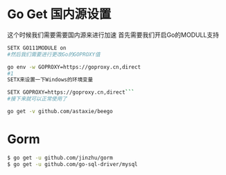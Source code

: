 # Go Get 国内源设置
这个时候我们需要需要国内源来进行加速
首先需要我们开启Go的MODULL支持

```bash
SETX GO111MODULE on
#然后我们需要进行更改Go的GOPROXY值

go env -w GOPROXY=https://goproxy.cn,direct
#1
SETX来设置一下Windows的环境变量

SETX GOPROXY=https://goproxy.cn,direct```
#接下来就可以正常使用了

go get -v github.com/astaxie/beego
```

# Gorm
```bash
$ go get -u github.com/jinzhu/gorm
$ go get -u github.com/go-sql-driver/mysql
```

